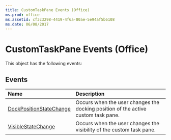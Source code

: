```yaml
---
title: CustomTaskPane Events (Office)
ms.prod: office
ms.assetid: cf3c3298-4419-4f6a-80ae-5e94af5b6108
ms.date: 06/08/2017
---
```



# CustomTaskPane Events (Office)
This object has the following events:

## Events



|**Name**|**Description**|
|:-----|:-----|
|[DockPositionStateChange](customtaskpane-dockpositionstatechange-event-office.md)|Occurs when the user changes the docking position of the active custom task pane.|
|[VisibleStateChange](customtaskpane-visiblestatechange-event-office.md)|Occurs when the user changes the visibility of the custom task pane.|

